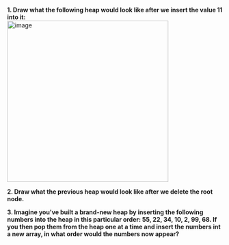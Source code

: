 
**1. Draw what the following heap would look like after we insert the value 11 into it:**<br>
<img width="377" alt="image" src="https://user-images.githubusercontent.com/11669149/229943640-2f9f7951-a9c6-4e4a-86f2-ea5dcd4bc64a.png">



**2. Draw what the previous heap would look like after we delete the root node.**



**3. Imagine you've built a brand-new heap by inserting the following numbers into the heap in this particular order: 55, 22, 34, 10, 2, 99, 68. If you then pop them from the heap one at a time and insert the numbers int a new array, in what order would the numbers now appear?**
